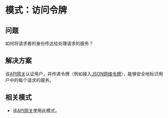 # 模式：访问令牌

## 问题

如何将请求者的身份传达给处理请求的服务？

## 解决方案

该[API网关](https://microservices.io/patterns/cn/apigateway.html)认证用户，并传递令牌（例如接入[JSON网络令牌](https://jwt.io/)），能够安全地标识用户中的每个请求的服务。

## 相关模式

- 该[API网关](https://microservices.io/patterns/cn/apigateway.html)使用此模式。